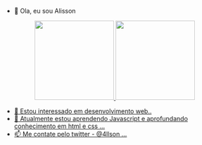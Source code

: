 
- 👋 Ola, eu sou Alisson

<div align="center">
  <a href="https://github.com/4l1sson">
  <img height="180em" src="https://github-readme-stats.vercel.app/api?username=4l1sson&show_icons=true&theme=dracula&include_all_commits=true&count_private=true"/>
  <img height="180em" src="https://github-readme-stats.vercel.app/api/top-langs/?username=4l1sson&layout=compact&langs_count=7&theme=dracula"/>
</div>


- 👀 Estou interessado em desenvolvimento web..
- 🌱 Atualmente estou aprendendo Javascript e aprofundando conhecimento em html e css ...
- 📫 Me contate pelo twitter - @4llson ...

<!---
4l1sson/4l1sson is a ✨ special ✨ repository because its `README.md` (this file) appears on your GitHub profile.
You can click the Preview link to take a look at your changes.
--->
